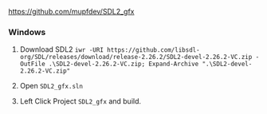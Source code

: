 https://github.com/mupfdev/SDL2_gfx

### Windows

1. Download SDL2
`iwr -URI https://github.com/libsdl-org/SDL/releases/download/release-2.26.2/SDL2-devel-2.26.2-VC.zip -OutFile .\SDL2-devel-2.26.2-VC.zip; Expand-Archive ".\SDL2-devel-2.26.2-VC.zip"`

2. Open `SDL2_gfx.sln`

3. Left Click Project `SDL2_gfx` and build.
